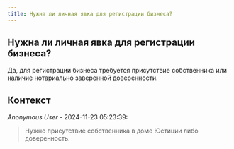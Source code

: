 ```yaml
---
title: Нужна ли личная явка для регистрации бизнеса?
---
```


## Нужна ли личная явка для регистрации бизнеса?

Да, для регистрации бизнеса требуется присутствие собственника или наличие нотариально заверенной доверенности.

## Контекст

_Anonymous User_ - 2024-11-23 05:23:39:

> Нужно присутствие собственника в доме Юстиции либо доверенность.
